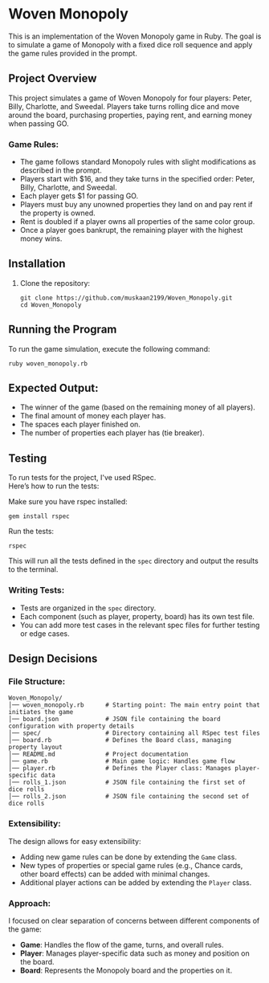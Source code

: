 # Woven Monopoly

This is an implementation of the Woven Monopoly game in Ruby. The goal is to simulate a game of Monopoly with a fixed dice roll sequence and apply the game rules provided in the prompt.

## Project Overview

This project simulates a game of Woven Monopoly for four players: Peter, Billy, Charlotte, and Sweedal. Players take turns rolling dice and move around the board, purchasing properties, paying rent, and earning money when passing GO.

### Game Rules:
- The game follows standard Monopoly rules with slight modifications as described in the prompt.
- Players start with $16, and they take turns in the specified order: Peter, Billy, Charlotte, and Sweedal.
- Each player gets $1 for passing GO.
- Players must buy any unowned properties they land on and pay rent if the property is owned.
- Rent is doubled if a player owns all properties of the same color group.
- Once a player goes bankrupt, the remaining player with the highest money wins.

## Installation

1. Clone the repository:
   ```
   git clone https://github.com/muskaan2199/Woven_Monopoly.git
   cd Woven_Monopoly
   ```

## Running the Program
To run the game simulation, execute the following command:
```
ruby woven_monopoly.rb
```

## Expected Output:
- The winner of the game (based on the remaining money of all players).
- The final amount of money each player has.
- The spaces each player finished on.
- The number of properties each player has (tie breaker).

## Testing
To run tests for the project, I've used RSpec.  
Here’s how to run the tests:

Make sure you have rspec installed:
```
gem install rspec
```

Run the tests:
```
rspec
```
This will run all the tests defined in the `spec` directory and output the results to the terminal.

### Writing Tests:
- Tests are organized in the `spec` directory.
- Each component (such as player, property, board) has its own test file.
- You can add more test cases in the relevant spec files for further testing or edge cases.

## Design Decisions

### File Structure:
```
Woven_Monopoly/
│── woven_monopoly.rb      # Starting point: The main entry point that initiates the game
│── board.json             # JSON file containing the board configuration with property details
│── spec/                  # Directory containing all RSpec test files
│── board.rb               # Defines the Board class, managing property layout
│── README.md              # Project documentation
│── game.rb                # Main game logic: Handles game flow
│── player.rb              # Defines the Player class: Manages player-specific data 
│── rolls_1.json           # JSON file containing the first set of dice rolls
│── rolls_2.json           # JSON file containing the second set of dice rolls
```

### Extensibility:
The design allows for easy extensibility:
- Adding new game rules can be done by extending the `Game` class.
- New types of properties or special game rules (e.g., Chance cards, other board effects) can be added with minimal changes.
- Additional player actions can be added by extending the `Player` class.

### Approach:
I focused on clear separation of concerns between different components of the game:
- **Game**: Handles the flow of the game, turns, and overall rules.
- **Player**: Manages player-specific data such as money and position on the board.
- **Board**: Represents the Monopoly board and the properties on it.
```